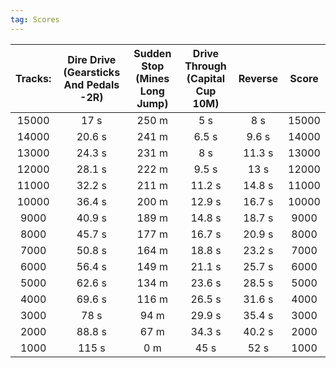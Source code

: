 ```yaml
---
tag: Scores
---
```

Tracks: | Dire Drive (Gearsticks And Pedals -2R) | Sudden Stop (Mines Long Jump) | Drive Through (Capital Cup 10M) | Reverse | Score  
:--: | :--: | :--: | :--: | :--:  | :--:   
15000 | 17 s | 250 m | 5 s | 8 s | 15000  
14000 | 20.6 s | 241 m | 6.5 s | 9.6 s | 14000  
13000 | 24.3 s | 231 m | 8 s | 11.3 s | 13000  
12000 | 28.1 s | 222 m | 9.5 s | 13 s | 12000  
11000 | 32.2 s | 211 m | 11.2 s | 14.8 s | 11000  
10000 | 36.4 s | 200 m | 12.9 s | 16.7 s | 10000  
9000 | 40.9 s | 189 m | 14.8 s | 18.7 s | 9000  
8000 | 45.7 s | 177 m | 16.7 s | 20.9 s | 8000  
7000 | 50.8 s | 164 m | 18.8 s | 23.2 s | 7000  
6000 | 56.4 s | 149 m | 21.1 s | 25.7 s | 6000  
5000 | 62.6 s | 134 m | 23.6 s | 28.5 s | 5000  
4000 | 69.6 s | 116 m | 26.5 s | 31.6 s | 4000  
3000 | 78 s | 94 m | 29.9 s | 35.4 s | 3000  
2000 | 88.8 s | 67 m | 34.3 s | 40.2 s | 2000  
1000 | 115 s | 0 m | 45 s | 52 s | 1000  
